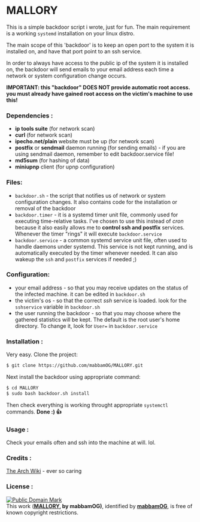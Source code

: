 # MALLORY
This is a simple backdoor script i wrote, just for fun.
The main requirement is a working `systemd` installation on your linux distro.

The main scope of this 'backdoor' is to keep an open port to the system it is installed on,
and have that port point to an ssh service.

In order to always have access to the public ip of the system it is installed on,
the backdoor will send emails to your email address each time a network or system configuration
change occurs.

**IMPORTANT: this "backdoor" DOES NOT provide automatic root access. you must already have gained root access on the victim's machine to use this!**

### Dependencies :
- **ip tools suite** (for network scan)
- **curl** (for network scan)
- **ipecho.net/plain** website must be up (for network scan)
- **postfix** or **sendmail** daemon running (for sending emails) - if you are using sendmail daemon, remember to edit backdoor.service file!
- **md5sum** (for hashing of data)
- **miniupnp** client (for upnp configuration)

### Files:
- `backdoor.sh` - the script that notifies us of network or system configuration changes. It also contains code for the installation or removal of the backdoor
- `backdoor.timer` - it is a systemd timer unit file, commonly used for executing time-relative tasks. I've chosen to
use this instead of _cron_ because it also easily allows me to **control ssh and postfix** services. Whenever the timer
"rings" it will execute `backdoor.service`
- `backdoor.service` - a common systemd service unit file, often used to handle daemons under systemd. This service is not kept running, and is automatically executed by the timer whenever needed. It can also wakeup the `ssh` and `postfix` services if needed ;)

### Configuration:
- your email address - so that you may receive updates on the status of the infected machine. it can be
edited in `backdoor.sh`
- the victim's os - so that the correct _ssh_ service is loaded. look for the `sshservice` variable in `backdoor.sh`
- the user running the backdoor - so that you may choose where the gathered statistics will be kept. The default is the root user's home directory. To change it, look for `User=` in `backdoor.service`

### Installation :
Very easy.
Clone the project:
``` sh
$ git clone https://github.com/mabbamOG/MALLORY.git
```
Next install the backdoor using appropriate command:
 ```sh
$ cd MALLORY
$ sudo bash backdoor.sh install
```
Then check everything is working throught appropriate `systemctl` commands.
**Done :) :thumbsup:**

### Usage :
Check your emails often and ssh into the machine at will. lol.

### Credits :
[The Arch Wiki](https://wiki.archlinux.org) - ever so caring

### License :
[![Public Domain Mark](http://i.creativecommons.org/p/mark/1.0/88x31.png)](http://creativecommons.org/publicdomain/mark/1.0/)  
This work (**[MALLORY](https://github.com/mabbamOG/MALLORY.git), by mabbamOG)**, identified by **[mabbamOG](https://github.com/mabbamOG)**, is free of known copyright restrictions.
